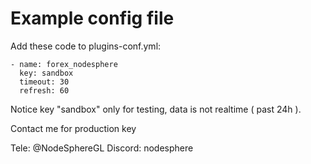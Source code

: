 # Example config file

Add these code to plugins-conf.yml:

    - name: forex_nodesphere
      key: sandbox
      timeout: 30
      refresh: 60

Notice key "sandbox" only for testing, data is not realtime ( past 24h ).

Contact me for production key

Tele: @NodeSphereGL
Discord: nodesphere
